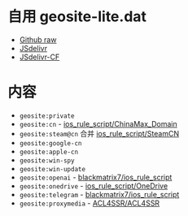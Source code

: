 # 自用 geosite-lite.dat
  - [Github raw](https://github.com/MetaCubeX/meta-rules-dat/raw/release/geosite-lite.db)
  - [JSdelivr](https://cdn.jsdelivr.net/gh/antonchen/rules-dat@release/geosite-lite.dat)
  - [JSdelivr-CF](https://testingcf.jsdelivr.net/gh/antonchen/rules-dat@release/geosite-lite.dat)

# 内容
  - `geosite:private`
  - `geosite:cn` - [ios_rule_script/ChinaMax_Domain](https://github.com/blackmatrix7/ios_rule_script/tree/master/rule/Clash/ChinaMax)
  - `geosite:steam@cn` 合并 [ios_rule_script/SteamCN](https://github.com/blackmatrix7/ios_rule_script/tree/master/rule/Clash/SteamCN)
  - `geosite:google-cn`
  - `geosite:apple-cn`
  - `geosite:win-spy`
  - `geosite:win-update`
  - `geosite:openai` - [blackmatrix7/ios_rule_script](https://github.com/blackmatrix7/ios_rule_script/tree/master/rule/Clash/OpenAI)
  - `geosite:onedrive` - [ios_rule_script/OneDrive](https://github.com/blackmatrix7/ios_rule_script/tree/master/rule/Clash/OneDrive)
  - `geosite:telegram` - [blackmatrix7/ios_rule_script](https://github.com/blackmatrix7/ios_rule_script/tree/master/rule/Clash/Telegram)
  - `geosite:proxymedia` - [ACL4SSR/ACL4SSR](https://github.com/ACL4SSR/ACL4SSR/blob/master/Clash/ProxyMedia.list)